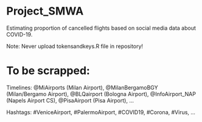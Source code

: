 # Project_SMWA
Estimating proportion of cancelled flights based on social media data about COVID-19.

Note:
Never upload tokensandkeys.R file in repository!



# To be scrapped:
Timelines:
@MiAirports (Milan Airport),
@MilanBergamoBGY (Milan/Bergamo Airport),
@BLQairport (Bologna Airport),
@InfoAirport_NAP (Napels Airport CS),
@PisaAirport (Pisa Airport),
...


Hashtags:
#VeniceAirport,
#PalermoAirport,
#COVID19,
#Corona,
#Virus,
...


